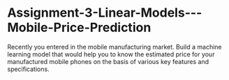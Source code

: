 # Assignment-3-Linear-Models---Mobile-Price-Prediction
Recently you entered in the mobile manufacturing market. Build a machine learning model that would help you to know the estimated price for your manufactured mobile phones on the basis of various key features and specifications.
